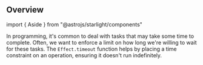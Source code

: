 ## Overview

import { Aside } from "@astrojs/starlight/components"

In programming, it's common to deal with tasks that may take some time to complete. Often, we want to enforce a limit on how long we're willing to wait for these tasks. The `Effect.timeout` function helps by placing a time constraint on an operation, ensuring it doesn't run indefinitely.
